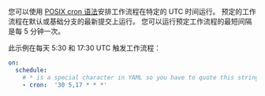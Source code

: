您可以使用 [POSIX cron 语法](https://pubs.opengroup.org/onlinepubs/9699919799/utilities/crontab.html#tag_20_25_07)安排工作流程在特定的 UTC 时间运行。 预定的工作流程在默认或基础分支的最新提交上运行。 您可以运行预定工作流程的最短间隔是每 5 分钟一次。

此示例在每天 5:30 和 17:30 UTC 触发工作流程：

```yaml
on:
  schedule:
    # * is a special character in YAML so you have to quote this string
    - cron:  '30 5,17 * * *'

```
